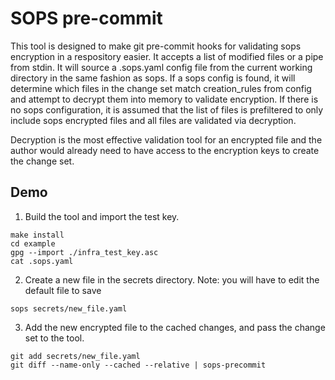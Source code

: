# SOPS pre-commit

This tool is designed to make git pre-commit hooks for validating sops encryption in a respository easier. It accepts
a list of modified files or a pipe from stdin.  It will source a .sops.yaml config file from the current working directory in the same fashion as sops.
If a sops config is found, it will determine which files in the change set match creation_rules from config and attempt to decrypt them into memory to validate
encryption. If there is no sops configuration, it is assumed that the list of files is prefiltered to only include sops encrypted files and all files are validated via
decryption.

Decryption is the most effective validation tool for an encrypted file and the author would already need to have access to the encryption keys to create the change set.



## Demo

1. Build the tool and import the test key.

```
make install
cd example
gpg --import ./infra_test_key.asc
cat .sops.yaml
```

2. Create a new file in the secrets directory. Note: you will have to edit the default file to save

```
sops secrets/new_file.yaml
```

3. Add the new encrypted file to the cached changes, and pass the change set to the tool.

```
git add secrets/new_file.yaml
git diff --name-only --cached --relative | sops-precommit
```
